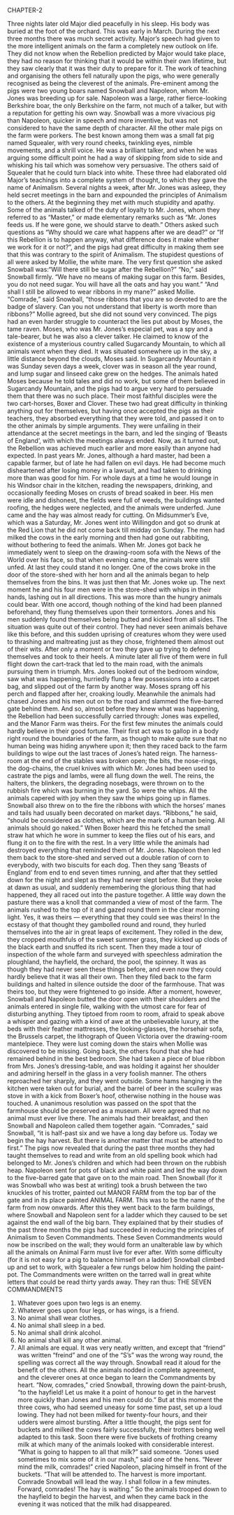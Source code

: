 CHAPTER-2

Three nights later old Major died peacefully in his sleep. His body was buried at the foot of
the orchard.
This was early in March. During the next three months there was much secret activity.
Major’s speech had given to the more intelligent animals on the farm a completely new
outlook on life. They did not know when the Rebellion predicted by Major would take place,
they had no reason for thinking that it would be within their own lifetime, but they saw
clearly that it was their duty to prepare for it. The work of teaching and organising the others
fell naturally upon the pigs, who were generally recognised as being the cleverest of the
animals. Pre-eminent among the pigs were two young boars named Snowball and Napoleon,
whom Mr. Jones was breeding up for sale. Napoleon was a large, rather fierce-looking
Berkshire boar, the only Berkshire on the farm, not much of a talker, but with a reputation for
getting his own way. Snowball was a more vivacious pig than Napoleon, quicker in speech
and more inventive, but was not considered to have the same depth of character. All the other 
male pigs on the farm were porkers. The best known among them was a small fat pig named
Squealer, with very round cheeks, twinkling eyes, nimble movements, and a shrill voice. He
was a brilliant talker, and when he was arguing some difficult point he had a way of skipping
from side to side and whisking his tail which was somehow very persuasive. The others said
of Squealer that he could turn black into white.
These three had elaborated old Major’s teachings into a complete system of thought, to which
they gave the name of Animalism. Several nights a week, after Mr. Jones was asleep, they
held secret meetings in the barn and expounded the principles of Animalism to the others. At
the beginning they met with much stupidity and apathy. Some of the animals talked of the
duty of loyalty to Mr. Jones, whom they referred to as “Master,” or made elementary remarks
such as “Mr. Jones feeds us. If he were gone, we should starve to death.” Others asked such
questions as “Why should we care what happens after we are dead?” or “If this Rebellion is
to happen anyway, what difference does it make whether we work for it or not?”, and the pigs
had great difficulty in making them see that this was contrary to the spirit of Animalism. The
stupidest questions of all were asked by Mollie, the white mare. The very first question she
asked Snowball was:“Will there still be sugar after the Rebellion?”
“No,” said Snowball firmly. “We have no means of making sugar on this farm. Besides, you
do not need sugar. You will have all the oats and hay you want.”
“And shall I still be allowed to wear ribbons in my mane?” asked Mollie.
“Comrade,” said Snowball, “those ribbons that you are so devoted to are the badge of slavery.
Can you not understand that liberty is worth more than ribbons?”
Mollie agreed, but she did not sound very convinced.
The pigs had an even harder struggle to counteract the lies put about by Moses, the tame
raven. Moses, who was Mr. Jones’s especial pet, was a spy and a tale-bearer, but he was also
a clever talker. He claimed to know of the existence of a mysterious country called
Sugarcandy Mountain, to which all animals went when they died. It was situated somewhere
up in the sky, a little distance beyond the clouds, Moses said. In Sugarcandy Mountain it was
Sunday seven days a week, clover was in season all the year round, and lump sugar and
linseed cake grew on the hedges. The animals hated Moses because he told tales and did no
work, but some of them believed in Sugarcandy Mountain, and the pigs had to argue very
hard to persuade them that there was no such place.
Their most faithful disciples were the two cart-horses, Boxer and Clover. These two had great
difficulty in thinking anything out for themselves, but having once accepted the pigs as their
teachers, they absorbed everything that they were told, and passed it on to the other animals
by simple arguments. They were unfailing in their attendance at the secret meetings in the
barn, and led the singing of ‘Beasts of England’, with which the meetings always ended.
Now, as it turned out, the Rebellion was achieved much earlier and more easily than anyone
had expected. In past years Mr. Jones, although a hard master, had been a capable farmer, but
of late he had fallen on evil days. He had become much disheartened after losing money in a
lawsuit, and had taken to drinking more than was good for him. For whole days at a time he
would lounge in his Windsor chair in the kitchen, reading the newspapers, drinking, and
occasionally feeding Moses on crusts of bread soaked in beer. His men were idle and 
dishonest, the fields were full of weeds, the buildings wanted roofing, the hedges were
neglected, and the animals were underfed.
June came and the hay was almost ready for cutting. On Midsummer’s Eve, which was a
Saturday, Mr. Jones went into Willingdon and got so drunk at the Red Lion that he did not
come back till midday on Sunday. The men had milked the cows in the early morning and
then had gone out rabbiting, without bothering to feed the animals. When Mr. Jones got back
he immediately went to sleep on the drawing-room sofa with the News of the World over his
face, so that when evening came, the animals were still unfed. At last they could stand it no
longer. One of the cows broke in the door of the store-shed with her horn and all the animals
began to help themselves from the bins. It was just then that Mr. Jones woke up. The next
moment he and his four men were in the store-shed with whips in their hands, lashing out in
all directions. This was more than the hungry animals could bear. With one accord, though
nothing of the kind had been planned beforehand, they flung themselves upon their
tormentors. Jones and his men suddenly found themselves being butted and kicked from all
sides. The situation was quite out of their control. They had never seen animals behave like
this before, and this sudden uprising of creatures whom they were used to thrashing and
maltreating just as they chose, frightened them almost out of their wits. After only a moment
or two they gave up trying to defend themselves and took to their heels. A minute later all
five of them were in full flight down the cart-track that led to the main road, with the animals
pursuing them in triumph.
Mrs. Jones looked out of the bedroom window, saw what was happening, hurriedly flung a
few possessions into a carpet bag, and slipped out of the farm by another way. Moses sprang
off his perch and flapped after her, croaking loudly. Meanwhile the animals had chased Jones
and his men out on to the road and slammed the five-barred gate behind them. And so, almost
before they knew what was happening, the Rebellion had been successfully carried through:
Jones was expelled, and the Manor Farm was theirs.
For the first few minutes the animals could hardly believe in their good fortune. Their first act
was to gallop in a body right round the boundaries of the farm, as though to make quite sure
that no human being was hiding anywhere upon it; then they raced back to the farm buildings
to wipe out the last traces of Jones’s hated reign. The harness-room at the end of the stables
was broken open; the bits, the nose-rings, the dog-chains, the cruel knives with which Mr.
Jones had been used to castrate the pigs and lambs, were all flung down the well. The reins,
the halters, the blinkers, the degrading nosebags, were thrown on to the rubbish fire which
was burning in the yard. So were the whips. All the animals capered with joy when they saw
the whips going up in flames. Snowball also threw on to the fire the ribbons with which the
horses’ manes and tails had usually been decorated on market days.
“Ribbons,” he said, “should be considered as clothes, which are the mark of a human being.
All animals should go naked.”
When Boxer heard this he fetched the small straw hat which he wore in summer to keep the
flies out of his ears, and flung it on to the fire with the rest.
In a very little while the animals had destroyed everything that reminded them of Mr. Jones.
Napoleon then led them back to the store-shed and served out a double ration of corn to
everybody, with two biscuits for each dog. Then they sang ‘Beasts of England’ from end to 
end seven times running, and after that they settled down for the night and slept as they had
never slept before.
But they woke at dawn as usual, and suddenly remembering the glorious thing that had
happened, they all raced out into the pasture together. A little way down the pasture there was
a knoll that commanded a view of most of the farm. The animals rushed to the top of it and
gazed round them in the clear morning light. Yes, it was theirs — everything that they could
see was theirs! In the ecstasy of that thought they gambolled round and round, they hurled
themselves into the air in great leaps of excitement. They rolled in the dew, they cropped
mouthfuls of the sweet summer grass, they kicked up clods of the black earth and snuffed its
rich scent. Then they made a tour of inspection of the whole farm and surveyed with
speechless admiration the ploughland, the hayfield, the orchard, the pool, the spinney. It was
as though they had never seen these things before, and even now they could hardly believe
that it was all their own.
Then they filed back to the farm buildings and halted in silence outside the door of the
farmhouse. That was theirs too, but they were frightened to go inside. After a moment,
however, Snowball and Napoleon butted the door open with their shoulders and the animals
entered in single file, walking with the utmost care for fear of disturbing anything. They
tiptoed from room to room, afraid to speak above a whisper and gazing with a kind of awe at
the unbelievable luxury, at the beds with their feather mattresses, the looking-glasses, the
horsehair sofa, the Brussels carpet, the lithograph of Queen Victoria over the drawing-room
mantelpiece. They were lust coming down the stairs when Mollie was discovered to be
missing. Going back, the others found that she had remained behind in the best bedroom. She
had taken a piece of blue ribbon from Mrs. Jones’s dressing-table, and was holding it against
her shoulder and admiring herself in the glass in a very foolish manner. The others
reproached her sharply, and they went outside. Some hams hanging in the kitchen were taken
out for burial, and the barrel of beer in the scullery was stove in with a kick from Boxer’s
hoof, otherwise nothing in the house was touched. A unanimous resolution was passed on the
spot that the farmhouse should be preserved as a museum. All were agreed that no animal
must ever live there.
The animals had their breakfast, and then Snowball and Napoleon called them together again.
“Comrades,” said Snowball, “it is half-past six and we have a long day before us. Today we
begin the hay harvest. But there is another matter that must be attended to first.”
The pigs now revealed that during the past three months they had taught themselves to read
and write from an old spelling book which had belonged to Mr. Jones’s children and which
had been thrown on the rubbish heap. Napoleon sent for pots of black and white paint and led
the way down to the five-barred gate that gave on to the main road. Then Snowball (for it was
Snowball who was best at writing) took a brush between the two knuckles of his trotter,
painted out MANOR FARM from the top bar of the gate and in its place painted ANIMAL
FARM. This was to be the name of the farm from now onwards. After this they went back to
the farm buildings, where Snowball and Napoleon sent for a ladder which they caused to be
set against the end wall of the big barn. They explained that by their studies of the past three
months the pigs had succeeded in reducing the principles of Animalism to Seven
Commandments. These Seven Commandments would now be inscribed on the wall; they
would form an unalterable law by which all the animals on Animal Farm must live for ever
after. With some difficulty (for it is not easy for a pig to balance himself on a ladder) 
Snowball climbed up and set to work, with Squealer a few rungs below him holding the
paint-pot. The Commandments were written on the tarred wall in great white letters that
could be read thirty yards away. They ran thus:
THE SEVEN COMMANDMENTS
1. Whatever goes upon two legs is an enemy.
2. Whatever goes upon four legs, or has wings, is a friend.
3. No animal shall wear clothes.
4. No animal shall sleep in a bed.
5. No animal shall drink alcohol.
6. No animal shall kill any other animal.
7. All animals are equal.
It was very neatly written, and except that “friend” was written “freind” and one of the “S’s”
was the wrong way round, the spelling was correct all the way through. Snowball read it
aloud for the benefit of the others. All the animals nodded in complete agreement, and the
cleverer ones at once began to learn the Commandments by heart.
“Now, comrades,” cried Snowball, throwing down the paint-brush, “to the hayfield! Let us
make it a point of honour to get in the harvest more quickly than Jones and his men could
do.”
But at this moment the three cows, who had seemed uneasy for some time past, set up a loud
lowing. They had not been milked for twenty-four hours, and their udders were almost
bursting. After a little thought, the pigs sent for buckets and milked the cows fairly
successfully, their trotters being well adapted to this task. Soon there were five buckets of
frothing creamy milk at which many of the animals looked with considerable interest.
“What is going to happen to all that milk?” said someone.
“Jones used sometimes to mix some of it in our mash,” said one of the hens.
“Never mind the milk, comrades!” cried Napoleon, placing himself in front of the buckets.
“That will be attended to. The harvest is more important. Comrade Snowball will lead the
way. I shall follow in a few minutes. Forward, comrades! The hay is waiting.”
So the animals trooped down to the hayfield to begin the harvest, and when they came back
in the evening it was noticed that the milk had disappeared.
